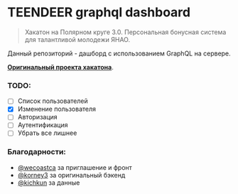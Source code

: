 # TEENDEER graphql dashboard

> Хакатон на Полярном круге 3.0. Персональная бонусная система для талантливой молодежи ЯНАО.

Данный репозиторий - дашборд с использованием GraphQL на сервере.

**[Оригинальный проекта хакатона](https://github.com/wecoastca/teendeer)**.

### TODO:
- [ ] Список пользователей
- [x] Изменение пользователя
- [ ] Авторизация
- [ ] Аутентификация
- [ ] Убрать все лишнее

### Благодарности:
 - [@wecoastca](https://github.com/wecoastca/) за приглашение и фронт
 - [@korney3](https://github.com/korney3/) за оригинальный бэкенд
 - [@kichkun](https://github.com/Kichkun) за данные